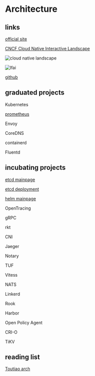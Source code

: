 # Architecture

## links

[official site](https://www.cncf.io/)

[CNCF Cloud Native Interactive Landscape](https://landscape.cncf.io) 

![cloud native landscape](https://landscape.cncf.io/images/landscape.png)

![lfai](https://landscape.lfai.foundation/images/landscape.png)

[github](https://github.com/cncf)

## graduated projects

Kubernetes 

[prometheus](https://prometheus.io/)

Envoy 

CoreDNS 

containerd 

Fluentd 

## incubating projects

[etcd mainpage](/topic/cncf/etcd/etcd.md)

[etcd deployment](/topic/cncf/etcd/etcd-deployment.md)

[helm mainpage](/topic/cncf/helm/helm.md)

OpenTracing 

gRPC 

rkt 

CNI 

Jaeger 

Notary 

TUF 

Vitess 

NATS 

Linkerd 



Rook 

Harbor 

Open Policy Agent 

CRI-O 

TiKV 

## reading list

[Toutiao arch](https://github.com/toutiaoio/awesome-architecture)